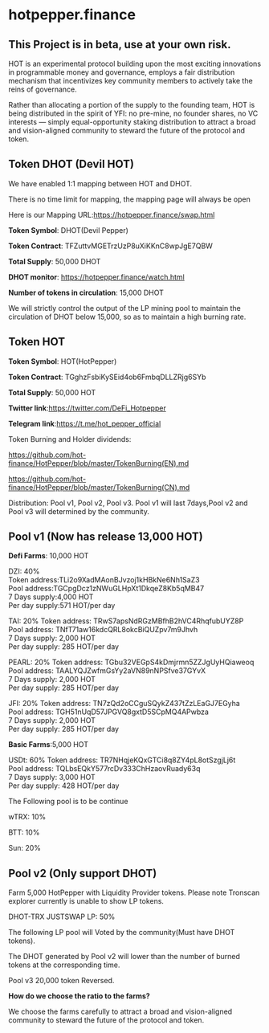 # hotpepper.finance
## This Project is in beta, use at your own risk.
HOT is an experimental protocol building upon the most exciting innovations in programmable money and governance, employs a fair distribution mechanism that incentivizes key community members to actively take the reins of governance.

Rather than allocating a portion of the supply to the founding team, HOT is being distributed in the spirit of YFI: no pre-mine, no founder shares, no VC interests — simply equal-opportunity staking distribution to attract a broad and vision-aligned community to steward the future of the protocol and token.
## Token DHOT (Devil HOT)
We have enabled 1:1 mapping between HOT and DHOT.

There is no time limit for mapping, the mapping page will always be open

Here is our Mapping URL:https://hotpepper.finance/swap.html

**Token Symbol**: DHOT(Devil Pepper)

**Token Contract**: TFZuttvMGETrzUzP8uXiKKnC8wpJgE7QBW

**Total Supply**: 50,000 DHOT

**DHOT monitor**: https://hotpepper.finance/watch.html

**Number of tokens in circulation**: 15,000 DHOT

We will strictly control the output of the LP mining pool to maintain the circulation of DHOT below 15,000, so as to maintain a high burning rate.

## Token HOT
**Token Symbol**: HOT(HotPepper)

**Token Contract**: TGghzFsbiKySEid4ob6FmbqDLLZRjg6SYb

**Total Supply**: 50,000 HOT

**Twitter link**:https://twitter.com/DeFi_Hotpepper

**Telegram link**:https://t.me/hot_pepper_official

Token Burning and Holder dividends:

https://github.com/hot-finance/HotPepper/blob/master/TokenBurning(EN).md
                                   
https://github.com/hot-finance/HotPepper/blob/master/TokenBurning(CN).md

Distribution: Pool v1, Pool v2, Pool v3. Pool v1 will last 7days,Pool v2 and Pool v3 will determined by the community.

## Pool v1 (Now has release 13,000 HOT)

**Defi Farms**: 10,000 HOT

DZI: 40%   
Token address:TLi2o9XadMAonBJvzoj1kHBkNe6Nh1SaZ3\
Pool address:TGCpgDcz1zNWuGLHpXt1DkqeZ8Kb5qMB47\
7 Days supply:4,000 HOT\
Per day supply:571 HOT/per day

TAI: 20%
Token address: TRwS7apsNdRGzMBfhB2hVC4RhqfubUYZ8P\
Pool address: TNfT71aw16kdcQRL8okcBiQUZpv7m9Jhvh\
7 Days supply: 2,000 HOT\
Per day supply: 285 HOT/per day

PEARL: 20% 
Token address: TGbu32VEGpS4kDmjrmn5ZZJgUyHQiaweoq\
Pool address: TAALYQJZwfmGsYy2aVN89nNPSfve37GYvX\
7 Days supply: 2,000 HOT\
Per day supply: 285 HOT/per day

JFI: 20% 
Token address: TN7zQd2oCCguSQykZ437tZzLEaGJ7EGyha\
Pool address: TGH51nUqD57JPGVQ8gxtD5SCpMQ4APwbza\
7 Days supply: 2,000 HOT\
Per day supply: 285 HOT/per day

**Basic Farms**:5,000 HOT

USDt: 60% 
Token address: TR7NHqjeKQxGTCi8q8ZY4pL8otSzgjLj6t\
Pool address: TQLbsEQkY577rcDv333ChHzaovRuady63q\
7 Days supply: 3,000 HOT\
Per day supply: 428 HOT/per day

The Following pool is to be continue

wTRX: 10%

BTT: 10% 

Sun: 20%

## Pool v2 (Only support DHOT)
Farm 5,000 HotPepper with Liquidity Provider tokens. Please note Tronscan explorer currently is unable to show LP tokens.

DHOT-TRX JUSTSWAP LP: 50%

The following LP pool will Voted by the community(Must have DHOT tokens).

The DHOT generated by Pool v2 will lower than the number of burned tokens at the corresponding time.

Pool v3
20,000 token Reversed.

**How do we choose the ratio to the farms?**

We choose the farms carefully to attract a broad and vision-aligned community to steward the future of the protocol and token.

